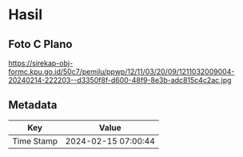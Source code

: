 # Hasil

## Foto C Plano

https://sirekap-obj-formc.kpu.go.id/50c7/pemilu/ppwp/12/11/03/20/09/1211032009004-20240214-222203--d3350f8f-d600-48f9-8e3b-adc815c4c2ac.jpg


## Metadata

| Key        | Value               |
| ---------- | ------------------- |
| Time Stamp | 2024-02-15 07:00:44 |



